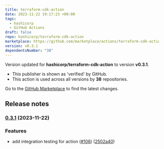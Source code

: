 ```yaml
---
title: terraform-cdk-action
date: 2023-11-22 19:17:23 +00:00
tags:
  - hashicorp
  - GitHub Actions
draft: false
repo: hashicorp/terraform-cdk-action
marketplace: https://github.com/marketplace/actions/terraform-cdk-action
version: v0.3.1
dependentsNumber: "38"
---
```



Version updated for **hashicorp/terraform-cdk-action** to version **v0.3.1**.
- This publisher is shown as 'verified' by GitHub.
- This action is used across all versions by **38** repositories.

Go to the [GitHub Marketplace](https://github.com/marketplace/actions/terraform-cdk-action) to find the latest changes.

## Release notes


### [0.3.1](https://github.com/hashicorp/terraform-cdk-action/compare/v0.3.0...v0.3.1) (2023-11-22)


### Features

* add integration testing for action ([#106](https://github.com/hashicorp/terraform-cdk-action/issues/106)) ([2502a40](https://github.com/hashicorp/terraform-cdk-action/commit/2502a40dcf0d5fc65385e8cb4598bd305fada6b6))


